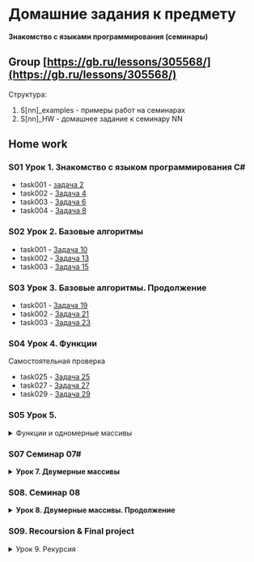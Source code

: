 # Домашние задания к предмету 
  **Знакомство с языками программирования (семинары)**
## Group [https://gb.ru/lessons/305568/](https://gb.ru/lessons/305568/)
Структура:
1. S\[nn\]_examples - примеры работ на семинарах  
2. S\[nn\]_HW - домашнее задание к семинару NN


## Home work
### S01 Урок 1. Знакомство с языком программирования С#
* task001 - [задача 2](./S01_HW/task001/Program.cs)
* task002 - [Задача 4](./S01_HW/task002/Program.cs)  
* task003 - [Задача 6](./S01_HW/task003/Program.cs)  
* task004 - [Задача 8](./S01_HW/task004/Program.cs)
### S02 Урок 2. Базовые алгоритмы
* task001 - [Задача 10](./S02_HW/task10/Program.cs)
* task002 - [Задача 13](./S02_HW/task13/task013.cs)
* task003 - [Задача 15](./S02_HW/taks15/task15.cs)

### S03 Урок 3. Базовые алгоритмы. Продолжение

* task001 - [Задача 19](./S03_HW/task019/task019.cs)
* task002 - [Задача 21](./S03_HW/task021/task021.cs)
* task003 - [Задача 23](./S03_HW/task023/Program.cs)

### S04 Урок 4. Функции

Самостоятельная проверка
* task025 - [Задача 25](./S04_HW/task025/Program.cs)
* task027 - [Задача 27](./S04_HW/task027/Program.cs)
* task029 - [Задача 29](./S04_HW/task029/Program.cs)

### S05 Урок 5. 
<details>
<summary>Функции и одномерные массивы</summary>

* examples - [seminar](./S05_HW/examples/)
<details>
<summary>Задача 34:</summary>
Задайте массив заполненный случайными положительными трёхзначными числами. Напишите программу, которая покажет количество чётных чисел в массиве.<br>
[345, 897, 568, 234] -> 2
</details>

 * task034 - [Задача 34](./S05_HW/task034/Program.cs)  

<details>
<summary>Задача 36:</summary>
Задайте одномерный массив, заполненный случайными числами. Найдите сумму элементов, стоящих на нечётных позициях.<br>
[3, 7, 23, 12] -> 19<br>
[-4, -6, 89, 6] -> 0
</details>

* task036 - [Задача 36](./S05_HW/task036/Program.cs)  

<details>
<summary>Задача 38:</summary>
Задайте массив вещественных чисел. Найдите разницу между максимальным и минимальным элементов массива.<br>
[3 7 22 2 78] -> 76
</details>

* task038 - [Задача 38](./S05_HW/task038/Program.cs)
</details>

### S07 Семинар 07#

<details>
<summary> <b>Урок 7. Двумерные массивы</b> </summary>


<details>
<summary>Задача 47</summary>
Задача 47. Задайте двумерный массив размером m×n, заполненный случайными вещественными числами.</br>
m = 3, n = 4.</br>
0,5 7 -2 -0,2</br>
1 -3,3 8 -9,9</br>
8 7,8 -7,1 9</br>
<p>Решение: <a href="./S07_HW/task047/Program.cs" title="task047"> task047.Prorgam.sc </a></p>
</details>



<details>
<summary>Задача 50</summary>
Задача 50. Напишите программу, которая на вход принимает позиции элемента в двумерном массиве, и возвращает значение этого элемента или же указание, что такого элемента нет.

Например, задан массив:</br>
1 4 7 2</br>
5 9 2 3</br>
8 4 2 4</br>
17 -> такого числа в массиве нет</br>
<p> Решение: <a href="./S07_HW/task050/Program.cs" title="task050"> task050.Prorgam.sc </a></p>
</details>


<details>
<summary>Задача 52</summary>
Задайте двумерный массив из целых чисел. Найдите среднее арифметическое элементов в каждом столбце.

Например, задан массив:</br>
1 4 7 2</br>
5 9 2 3</br>
8 4 2 4</br>
Среднее арифметическое каждого столбца: 4,6; 5,6; 3,6; 3.</br>
<p>Решение <a href=".\S07_HW\task052\Program.cs" title="task052"> task052.Prorgam.sc </a></p>
</details>

</details>


### S08. Семинар 08 ###

<details>
<summary><b>Урок 8. Двумерные массивы. Продолжение</b></summary>

<details>
<summary>Задача 54</summary>
Задайте двумерный массив. Напишите программу, которая упорядочит по убыванию элементы каждой строки двумерного массива.
Например, задан массив:</br>
1 4 7 2</br>
5 9 2 3</br>
8 4 2 4</br>
<p> Решение: <a href="./S08_HW/task054/Program.cs" title="task054"> task054.Prorgam.sc </a></p>
</details>


<details>
<summary>Задача 56</summary>
Задайте прямоугольный двумерный массив. Напишите программу, которая будет находить строку с наименьшей суммой элементов.</br>

Например, задан массив:</br>
1 4 7 2</br>
5 9 2 3</br>
8 4 2 4</br>
5 2 6 7</br>
Программа считает сумму элементов в каждой строке и выдаёт номер строки с наименьшей суммой элементов: 1 строка</br>
<p> Solution:<a href="./S08_HW/task056/Program.cs" title="task56"> task056.Prorgam.sc </a></p>
</details>

<details>
<summary>Задача 58</summary>
Задача 58: Задайте две матрицы. Напишите программу, которая будет находить произведение двух матриц.</br>
Например, даны 2 матрицы:</br>
2 4 | 3 4</br>
3 2 | 3 3</br>
Результирующая матрица будет:</br>
18 20</br>
15 18</br>
<p> Solution: <a href="./S08_HW/task058/Program.cs" title="task058"> task58.Prorgam.sc </a></p>
</details>


<details>
<summary>Задача 60</summary>
Сформируйте трёхмерный массив из неповторяющихся двузначных чисел. Напишите программу, которая будет построчно выводить массив, добавляя индексы каждого элемента.</br>
Массив размером 2 x 2 x 2</br>
66(0,0,0) 25(0,1,0)</br>
34(1,0,0) 41(1,1,0)</br>
27(0,0,1) 90(0,1,1)</br>
26(1,0,1) 55(1,1,1)</br>
<p> Solution: <a href="./S08_HW/task060/Program.cs" title="task060"> task60.Prorgam.sc </a></p>
</details>

<details>
<summary>Задача 62</summary>
<b>Пожалуй лучшая задача курса)</b>
Напишите программу, которая заполнит спирально массив 4 на 4.
Например, на выходе получается вот такой массив:</br>
01 02 03 04</br>
12 13 14 05</br>
11 16 15 06</br>
10 09 08 07</br>
<p> РешениеЖ<a href="./S08_HW/task0062/Program.cs" title="title"> task0062.Prorgam.sc </a></p>
</details>


<!--end of homework -->
</details>  



### S09. Recoursion & **Final project** ###
<details>
<summary>Урок 9. Рекурсия</summary>

<details>
<summary>Задача 1</summary>
Задайте значение N. Напишите программу, которая выведет все четные натуральные числа в промежутке от m до N . Выполнить с помощью рекурсии.</br>
M, N = 5, 8 -> "6, 8"</br>
M, N = 2, 4 -> "2, 4"</br>
<p> Solution: <a href="./S09_HW/task001/Program.cs" title="Задача 1"> task001.Prorgam.sc </a></p>
</details>
<!--end of homework -->
</details>